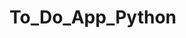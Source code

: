 # To_Do_App_Python

<!--Overview

In this project, you will build a functional To-Do List Application using Python from scratch. This assignment will help you strengthen your understanding of Python concepts such as syntax, data types, control structures, functions, and error handling, all while creating a practical, interactive command-line application.

Project
In VS Code, create a .py file and complete the following requirements:

User Interface (UI) and Storage Method
Build a simple Command Line Interface (CLI) that welcomes users and displays a menu with options to add, view, delete tasks, or quit the application.
The tasks should be stored in a Python list
Core Features
Add tasks
View tasks
Delete tasks
Quit the application
User Interaction
Use input() to capture user selections and ensure proper input validation to handle invalid choices.
Error Handling
Implement error handling using try, except, else, and finally blocks to catch errors
Alert the user if they provide invalid input
Alert the user if there are no tasks to view
Alert the user if they try to delete a task that doesn't exist
Alert the user if they select an option on the main menu that doesn't exist
Code Organization
Organize your code into functions to improve clarity and maintainability. 
Use descriptive function names and add comments/docstrings where necessary.
Testing and Debugging
Thoroughly test your application, considering edge cases such as empty lists and invalid input.
Submission Guidelines:
Ensure the code is ready to run and that all functionality, such as loops, conditionals, and functions, works as expected when executed. The goal is to have fully tested and functional code.
Create a GitHub repository to host your project. Add, commit, and push your code to it
Create a README.md on the repository that gives information about your project and how to run/use it
Submit the repository link in Google Classroom.

--> 
